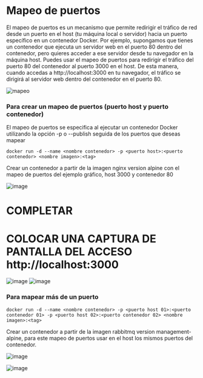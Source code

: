 # Mapeo de puertos
El mapeo de puertos es un mecanismo que permite redirigir el tráfico de red desde un puerto en el host (tu máquina local o servidor) hacia un puerto específico en un contenedor Docker.
Por ejemplo, supongamos que tienes un contenedor que ejecuta un servidor web en el puerto 80 dentro del contenedor, pero quieres acceder a ese servidor desde tu navegador en la máquina host. Puedes usar el mapeo de puertos para redirigir el tráfico del puerto 80 del contenedor al puerto 3000 en el host. De esta manera, cuando accedas a http://localhost:3000 en tu navegador, el tráfico se dirigirá al servidor web dentro del contenedor en el puerto 80.

![mapeo](imagenes/mapeoPuertos.PNG)

### Para crear un mapeo de puertos (puerto host y puerto contenedor)
El mapeo de puertos se especifica al ejecutar un contenedor Docker utilizando la opción -p o --publish seguida de los puertos que deseas mapear
```
docker run -d --name <nombre contenedor> -p <puerto host>:<puerto contenedor> <nombre imagen>:<tag>

```
Crear un contenedor a partir de la imagen nginx version alpine con el mapeo de puertos del ejemplo gráfico, host 3000 y contenedor 80

![image](https://github.com/Ferengi2002/2024A-ISWD633-GR1-JuanRengifo/assets/100974435/695b3c01-e732-40e5-a8b6-c6bb08322fda)

# COMPLETAR

# COLOCAR UNA CAPTURA DE PANTALLA  DEL ACCESO http://localhost:3000

![image](https://github.com/Ferengi2002/2024A-ISWD633-GR1-JuanRengifo/assets/100974435/91b72f6a-d20a-4d73-a7cb-b654cca575a8)
![image](https://github.com/Ferengi2002/2024A-ISWD633-GR1-JuanRengifo/assets/100974435/b37aeda7-f972-4148-b770-84636cd13449)


### Para mapear más de un puerto

```
docker run -d --name <nombre contenedor> -p <puerto host 01>:<puerto contenedor 01> -p <puerto host 02>:<puerto contenedor 02> <nombre imagen>:<tag>
```

Crear un contenedor a partir de la imagen rabbitmq version management-alpine, para este mapeo de puertos usar en el host los mismos puertos del contenedor.

![image](https://github.com/Ferengi2002/2024A-ISWD633-GR1-JuanRengifo/assets/100974435/2a0b408a-9a5d-45bf-a72b-46fc54f57ec8)

![image](https://github.com/Ferengi2002/2024A-ISWD633-GR1-JuanRengifo/assets/100974435/5f045795-3e2d-4153-9701-7074f0b349db)


